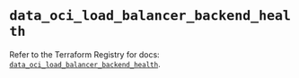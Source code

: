 # `data_oci_load_balancer_backend_health`

Refer to the Terraform Registry for docs: [`data_oci_load_balancer_backend_health`](https://registry.terraform.io/providers/oracle/oci/7.19.0/docs/data-sources/load_balancer_backend_health).
